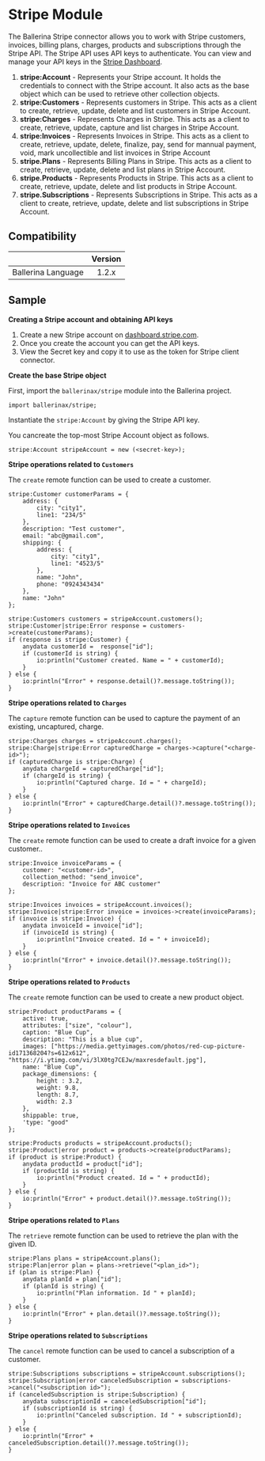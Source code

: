# Stripe Module

The Ballerina Stripe connector allows you to work with Stripe customers, invoices, billing plans, charges, products and subscriptions through the Stripe API.
The Stripe API uses API keys to authenticate. You can view and manage your API keys in the [Stripe Dashboard](https://stripe.com/login?redirect=/account/apikeys). 

1. **stripe:Account** - Represents your Stripe account. It holds the credentials to connect with the Stripe account. It also acts as the base object which can be used to retrieve other collection objects.
2. **stripe:Customers** - Represents customers in Stripe. This acts as a client to create, retrieve, update, delete and list customers in Stripe Account.
3. **stripe:Charges** - Represents Charges in Stripe. This acts as a client to create, retrieve, update, capture and list charges in Stripe Account.
4. **stripe:Invoices** - Represents Invoices in Stripe. This acts as a client to create, retrieve, update, delete, finalize, pay, send for mannual payment, void, mark uncollectible and list invoices in Stripe Account
5. **stripe.Plans** - Represents Billing Plans in Stripe. This acts as a client to create, retrieve, update, delete and list plans in Stripe Account.
6. **stripe.Products** - Represents Products in Stripe. This acts as a client to create, retrieve, update, delete and list products in Stripe Account.
7. **stripe.Subscriptions** - Represents Subscriptions in Stripe. This acts as a client to create, retrieve, update, delete and list subscriptions in Stripe Account.

## Compatibility
|                     |    Version     |
|:-------------------:|:--------------:|
| Ballerina Language  | 1.2.x         |

## Sample

**Creating a Stripe account and obtaining API keys**

1. Create a new Stripe account on [dashboard.stripe.com](https://dashboard.stripe.com/register).
2. Once you create the account you can get the API keys. 
3. View the Secret key and copy it to use as the token for Stripe client connector.

**Create the base Stripe object**

First, import the `ballerinax/stripe` module into the Ballerina project.
```ballerina
import ballerinax/stripe;
```
Instantiate the `stripe:Account` by giving the Stripe API key. 

You cancreate the top-most Stripe Account object as follows. 
```ballerina
stripe:Account stripeAccount = new (<secret-key>);
```

**Stripe operations related to `Customers`**

The `create` remote function can be used to create a customer. 

```ballerina
stripe:Customer customerParams = {
    address: {
        city: "city1",
        line1: "234/5"
    },
    description: "Test customer",
    email: "abc@gmail.com",
    shipping: {
        address: {
            city: "city1",
            line1: "4523/5"
        },
        name: "John",
        phone: "0924343434"
    },
    name: "John"
};
    
stripe:Customers customers = stripeAccount.customers();
stripe:Customer|stripe:Error response = customers->create(customerParams);
if (response is stripe:Customer) { 
    anydata customerId =  response["id"];
    if (customerId is string) { 
        io:println("Customer created. Name = " + customerId);
    }
} else {
    io:println("Error" + response.detail()?.message.toString());
}
```

**Stripe operations related to `Charges`**

The `capture` remote function can be used to capture the payment of an existing, uncaptured, charge. 

```ballerina
stripe:Charges charges = stripeAccount.charges();
stripe:Charge|stripe:Error capturedCharge = charges->capture("<charge-id>"); 
if (capturedCharge is stripe:Charge) {
    anydata chargeId = capturedCharge["id"];
    if (chargeId is string) {
        io:println("Captured charge. Id = " + chargeId);
    }
} else {
    io:println("Error" + capturedCharge.detail()?.message.toString());
}
```

**Stripe operations related to `Invoices`**

The `create` remote function can be used to create a draft invoice for a given customer.. 

```ballerina
stripe:Invoice invoiceParams = {
    customer: "<customer-id>",
    collection_method: "send_invoice",
    description: "Invoice for ABC customer"
};

stripe:Invoices invoices = stripeAccount.invoices();
stripe:Invoice|stripe:Error invoice = invoices->create(invoiceParams);
if (invoice is stripe:Invoice) {
    anydata invoiceId = invoice["id"];
    if (invoiceId is string) {
        io:println("Invoice created. Id = " + invoiceId);
    }
} else {
    io:println("Error" + invoice.detail()?.message.toString());
}
```

**Stripe operations related to `Products`**

The `create` remote function can be used to create a new product object.

```ballerina
stripe:Product productParams = {
    active: true,
    attributes: ["size", "colour"],
    caption: "Blue Cup",
    description: "This is a blue cup",
    images: ["https://media.gettyimages.com/photos/red-cup-picture-id171368204?s=612x612", "https://i.ytimg.com/vi/3lX0tg7CEJw/maxresdefault.jpg"],
    name: "Blue Cup",
    package_dimensions: {
        height : 3.2,
        weight: 9.8,
        length: 8.7,
        width: 2.3
    },
    shippable: true,
    'type: "good"
};

stripe:Products products = stripeAccount.products();
stripe:Product|error product = products->create(productParams);
if (product is stripe:Product) {
    anydata productId = product["id"];
    if (productId is string) {
        io:println("Product created. Id = " + productId);
    }
} else {
    io:println("Error" + product.detail()?.message.toString());
}
```

**Stripe operations related to `Plans`**

The `retrieve` remote function can be used to retrieve the plan with the given ID.

```ballerina
stripe:Plans plans = stripeAccount.plans();
stripe:Plan|error plan = plans->retrieve("<plan_id>");
if (plan is stripe:Plan) {
    anydata planId = plan["id"];
    if (planId is string) { 
        io:println("Plan information. Id " + planId);
    }
} else {
    io:println("Error" + plan.detail()?.message.toString());
}
```

**Stripe operations related to `Subscriptions`**

The `cancel` remote function can be used to cancel a subscription of a customer.

```ballerina
stripe:Subscriptions subscriptions = stripeAccount.subscriptions();
stripe:Subscription|error canceledSubscription = subscriptions->cancel("<subscription id>");
if (canceledSubscription is stripe:Subscription) {
    anydata subscriptionId = canceledSubscription["id"];
    if (subscriptionId is string) {
        io:println("Canceled subscription. Id " + subscriptionId);
    }
} else {
    io:println("Error" + canceledSubscription.detail()?.message.toString());
}
```
